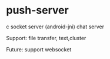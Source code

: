 # push-server
c socket server (android-jni)
chat server 

Support: 
file transfer, text,cluster

Future:
support websocket
